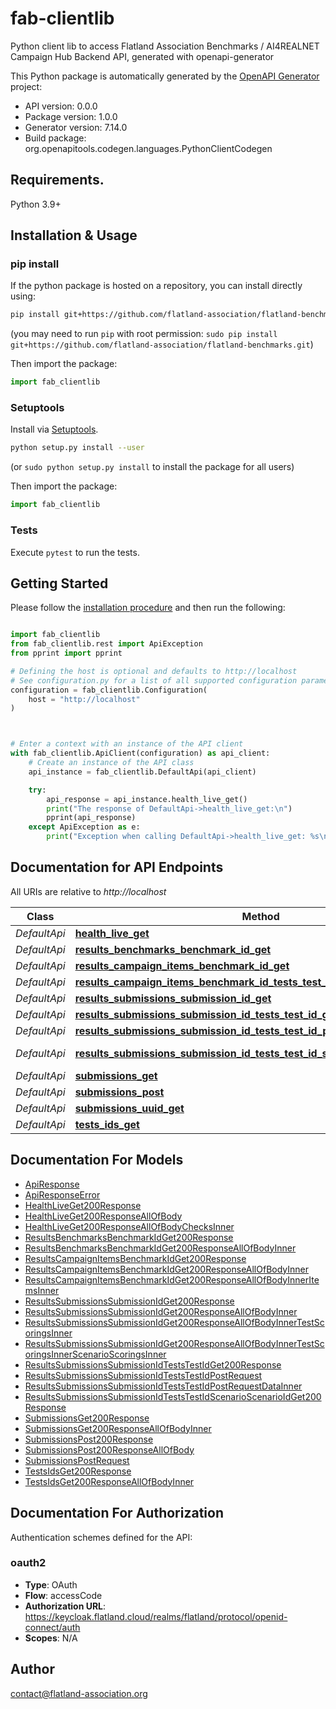 # fab-clientlib
Python client lib to access Flatland Association Benchmarks / AI4REALNET Campaign Hub Backend API, generated with openapi-generator

This Python package is automatically generated by the [OpenAPI Generator](https://openapi-generator.tech) project:

- API version: 0.0.0
- Package version: 1.0.0
- Generator version: 7.14.0
- Build package: org.openapitools.codegen.languages.PythonClientCodegen

## Requirements.

Python 3.9+

## Installation & Usage
### pip install

If the python package is hosted on a repository, you can install directly using:

```sh
pip install git+https://github.com/flatland-association/flatland-benchmarks.git
```
(you may need to run `pip` with root permission: `sudo pip install git+https://github.com/flatland-association/flatland-benchmarks.git`)

Then import the package:
```python
import fab_clientlib
```

### Setuptools

Install via [Setuptools](http://pypi.python.org/pypi/setuptools).

```sh
python setup.py install --user
```
(or `sudo python setup.py install` to install the package for all users)

Then import the package:
```python
import fab_clientlib
```

### Tests

Execute `pytest` to run the tests.

## Getting Started

Please follow the [installation procedure](#installation--usage) and then run the following:

```python

import fab_clientlib
from fab_clientlib.rest import ApiException
from pprint import pprint

# Defining the host is optional and defaults to http://localhost
# See configuration.py for a list of all supported configuration parameters.
configuration = fab_clientlib.Configuration(
    host = "http://localhost"
)



# Enter a context with an instance of the API client
with fab_clientlib.ApiClient(configuration) as api_client:
    # Create an instance of the API class
    api_instance = fab_clientlib.DefaultApi(api_client)

    try:
        api_response = api_instance.health_live_get()
        print("The response of DefaultApi->health_live_get:\n")
        pprint(api_response)
    except ApiException as e:
        print("Exception when calling DefaultApi->health_live_get: %s\n" % e)

```

## Documentation for API Endpoints

All URIs are relative to *http://localhost*

Class | Method | HTTP request | Description
------------ | ------------- | ------------- | -------------
*DefaultApi* | [**health_live_get**](docs/DefaultApi.md#health_live_get) | **GET** /health/live | 
*DefaultApi* | [**results_benchmarks_benchmark_id_get**](docs/DefaultApi.md#results_benchmarks_benchmark_id_get) | **GET** /results/benchmarks/{benchmark_id} | 
*DefaultApi* | [**results_campaign_items_benchmark_id_get**](docs/DefaultApi.md#results_campaign_items_benchmark_id_get) | **GET** /results/campaign-items/{benchmark_id} | 
*DefaultApi* | [**results_campaign_items_benchmark_id_tests_test_id_get**](docs/DefaultApi.md#results_campaign_items_benchmark_id_tests_test_id_get) | **GET** /results/campaign-items/{benchmark_id}/tests/{test_id} | 
*DefaultApi* | [**results_submissions_submission_id_get**](docs/DefaultApi.md#results_submissions_submission_id_get) | **GET** /results/submissions/{submission_id} | 
*DefaultApi* | [**results_submissions_submission_id_tests_test_id_get**](docs/DefaultApi.md#results_submissions_submission_id_tests_test_id_get) | **GET** /results/submissions/{submission_id}/tests/{test_id} | 
*DefaultApi* | [**results_submissions_submission_id_tests_test_id_post**](docs/DefaultApi.md#results_submissions_submission_id_tests_test_id_post) | **POST** /results/submissions/{submission_id}/tests/{test_id} | 
*DefaultApi* | [**results_submissions_submission_id_tests_test_id_scenario_scenario_id_get**](docs/DefaultApi.md#results_submissions_submission_id_tests_test_id_scenario_scenario_id_get) | **GET** /results/submissions/{submission_id}/tests/{test_id}/scenario/{scenario_id} | 
*DefaultApi* | [**submissions_get**](docs/DefaultApi.md#submissions_get) | **GET** /submissions | 
*DefaultApi* | [**submissions_post**](docs/DefaultApi.md#submissions_post) | **POST** /submissions | 
*DefaultApi* | [**submissions_uuid_get**](docs/DefaultApi.md#submissions_uuid_get) | **GET** /submissions/{uuid} | 
*DefaultApi* | [**tests_ids_get**](docs/DefaultApi.md#tests_ids_get) | **GET** /tests/{ids} | 


## Documentation For Models

 - [ApiResponse](docs/ApiResponse.md)
 - [ApiResponseError](docs/ApiResponseError.md)
 - [HealthLiveGet200Response](docs/HealthLiveGet200Response.md)
 - [HealthLiveGet200ResponseAllOfBody](docs/HealthLiveGet200ResponseAllOfBody.md)
 - [HealthLiveGet200ResponseAllOfBodyChecksInner](docs/HealthLiveGet200ResponseAllOfBodyChecksInner.md)
 - [ResultsBenchmarksBenchmarkIdGet200Response](docs/ResultsBenchmarksBenchmarkIdGet200Response.md)
 - [ResultsBenchmarksBenchmarkIdGet200ResponseAllOfBodyInner](docs/ResultsBenchmarksBenchmarkIdGet200ResponseAllOfBodyInner.md)
 - [ResultsCampaignItemsBenchmarkIdGet200Response](docs/ResultsCampaignItemsBenchmarkIdGet200Response.md)
 - [ResultsCampaignItemsBenchmarkIdGet200ResponseAllOfBodyInner](docs/ResultsCampaignItemsBenchmarkIdGet200ResponseAllOfBodyInner.md)
 - [ResultsCampaignItemsBenchmarkIdGet200ResponseAllOfBodyInnerItemsInner](docs/ResultsCampaignItemsBenchmarkIdGet200ResponseAllOfBodyInnerItemsInner.md)
 - [ResultsSubmissionsSubmissionIdGet200Response](docs/ResultsSubmissionsSubmissionIdGet200Response.md)
 - [ResultsSubmissionsSubmissionIdGet200ResponseAllOfBodyInner](docs/ResultsSubmissionsSubmissionIdGet200ResponseAllOfBodyInner.md)
 - [ResultsSubmissionsSubmissionIdGet200ResponseAllOfBodyInnerTestScoringsInner](docs/ResultsSubmissionsSubmissionIdGet200ResponseAllOfBodyInnerTestScoringsInner.md)
 - [ResultsSubmissionsSubmissionIdGet200ResponseAllOfBodyInnerTestScoringsInnerScenarioScoringsInner](docs/ResultsSubmissionsSubmissionIdGet200ResponseAllOfBodyInnerTestScoringsInnerScenarioScoringsInner.md)
 - [ResultsSubmissionsSubmissionIdTestsTestIdGet200Response](docs/ResultsSubmissionsSubmissionIdTestsTestIdGet200Response.md)
 - [ResultsSubmissionsSubmissionIdTestsTestIdPostRequest](docs/ResultsSubmissionsSubmissionIdTestsTestIdPostRequest.md)
 - [ResultsSubmissionsSubmissionIdTestsTestIdPostRequestDataInner](docs/ResultsSubmissionsSubmissionIdTestsTestIdPostRequestDataInner.md)
 - [ResultsSubmissionsSubmissionIdTestsTestIdScenarioScenarioIdGet200Response](docs/ResultsSubmissionsSubmissionIdTestsTestIdScenarioScenarioIdGet200Response.md)
 - [SubmissionsGet200Response](docs/SubmissionsGet200Response.md)
 - [SubmissionsGet200ResponseAllOfBodyInner](docs/SubmissionsGet200ResponseAllOfBodyInner.md)
 - [SubmissionsPost200Response](docs/SubmissionsPost200Response.md)
 - [SubmissionsPost200ResponseAllOfBody](docs/SubmissionsPost200ResponseAllOfBody.md)
 - [SubmissionsPostRequest](docs/SubmissionsPostRequest.md)
 - [TestsIdsGet200Response](docs/TestsIdsGet200Response.md)
 - [TestsIdsGet200ResponseAllOfBodyInner](docs/TestsIdsGet200ResponseAllOfBodyInner.md)


<a id="documentation-for-authorization"></a>
## Documentation For Authorization


Authentication schemes defined for the API:
<a id="oauth2"></a>
### oauth2

- **Type**: OAuth
- **Flow**: accessCode
- **Authorization URL**: https://keycloak.flatland.cloud/realms/flatland/protocol/openid-connect/auth
- **Scopes**: N/A


## Author

contact@flatland-association.org


